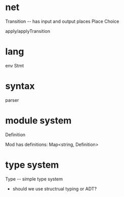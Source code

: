 # net

Transition -- has input and output places
Place
Choice

apply/applyTransition

# lang

env
Stmt

# syntax

parser

# module system

Definition

Mod has definitions: Map<string, Definition>

# type system

Type -- simple type system

- should we use structrual typing or ADT?
